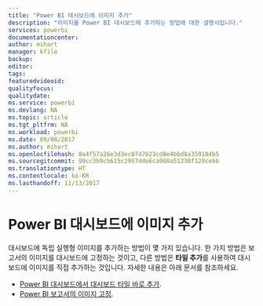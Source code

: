 ```yaml
---
title: "Power BI 대시보드에 이미지 추가"
description: "이미지를 Power BI 대시보드에 추가하는 방법에 대한 설명서입니다."
services: powerbi
documentationcenter: 
author: mihart
manager: kfile
backup: 
editor: 
tags: 
featuredvideoid: 
qualityfocus: 
qualitydate: 
ms.service: powerbi
ms.devlang: NA
ms.topic: article
ms.tgt_pltfrm: NA
ms.workload: powerbi
ms.date: 09/08/2017
ms.author: mihart
ms.openlocfilehash: 8a4f57a26e3d3ec8fd7b23cd8e4bbd8a359104b5
ms.sourcegitcommit: 99cc3b9cb615c2957dde6ca908a51238f129cebb
ms.translationtype: HT
ms.contentlocale: ko-KR
ms.lasthandoff: 11/13/2017
---
```

# <a name="add-an-image-to-a-power-bi-dashboard"></a>Power BI 대시보드에 이미지 추가
대시보드에 독립 실행형 이미지를 추가하는 방법이 몇 가지 있습니다. 한 가지 방법은 보고서의 이미지를 대시보드에 고정하는 것이고, 다른 방법은 **타일 추가**를 사용하여 대시보드에 이미지를 직접 추가하는 것입니다.  자세한 내용은 아래 문서를 참조하세요.

* [Power BI 대시보드에서 대시보드 타일 바로 추가](service-dashboard-add-widget.md).
* [Power BI 보고서의 이미지 고정](service-dashboard-pin-tile-from-report.md).

